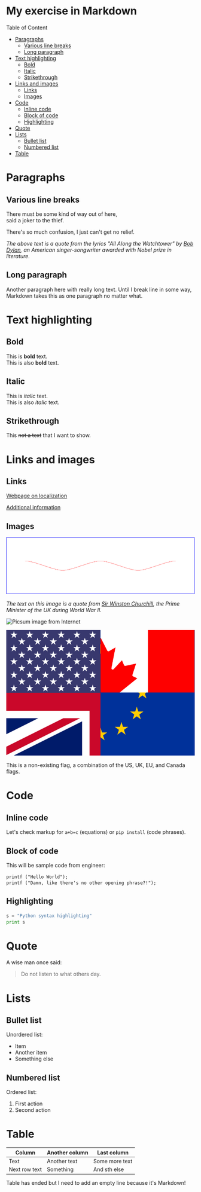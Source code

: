 <!-- Example of title -->
# My exercise in Markdown<!-- omit in toc -->

<!-- Here comes the table of content -->
Table of Content

- [Paragraphs](#paragraphs)
  - [Various line breaks](#various-line-breaks)
  - [Long paragraph](#long-paragraph)
- [Text highlighting](#text-highlighting)
  - [Bold](#bold)
  - [Italic](#italic)
  - [Strikethrough](#strikethrough)
- [Links and images](#links-and-images)
  - [Links](#links)
  - [Images](#images)
- [Code](#code)
  - [Inline code](#inline-code)
  - [Block of code](#block-of-code)
  - [Highlighting](#highlighting)
- [Quote](#quote)
- [Lists](#lists)
  - [Bullet list](#bullet-list)
  - [Numbered list](#numbered-list)
- [Table](#table)

# Paragraphs

## Various line breaks

<!-- Example of paragraph of text with line break -->
There must be some kind of way out of here,  
said a joker to the thief. 

There's so much confusion, I just can't get no relief.

*The above text is a quote from the lyrics "All Along the Watchtower" by [Bob Dylan](https://en.wikipedia.org/wiki/Bob_Dylan), an American singer-songwriter awarded with Nobel prize in literature.*

## Long paragraph

<!-- Example of another paragraph -->
Another paragraph here with really long text. Until I break line in some way, Markdown takes this as one paragraph no matter what.

# Text highlighting

## Bold

<!-- Example of bold -->
This is **bold** text.  
This is also __bold__ text.

## Italic

<!-- Example of italic  -->
This is *italic* text.  
This is also _italic_ text.

## Strikethrough

<!-- Example of strikethough  -->
This ~~not a text~~ that I want to show.

<!-- Example of headers -->

# Links and images

## Links

<!-- Example of external link -->

[Webpage on localization](https://localization.pl/)

<!-- Example of link to another file -->

[Additional information](Reference.md)

## Images

<!-- Example of an image from local file -->

![SVG image](./images/image_with_text_eng.svg)

*The text on this image is a quote from [Sir Winston Churchill](https://en.wikipedia.org/wiki/Winston_Churchill), the Prime Minister of the UK during World War II.*

<!-- Example of an image from remote file -->

![Picsum image from Internet](https://picsum.photos/200/300?grayscale)

<!-- Example of an image with hover text -->

![PNG image](./images/inglisz.jpg "This flag does not exist")

This is a non-existing flag, a combination of the US, UK, EU, and Canada flags.

# Code

## Inline code

<!-- Example of equation or inline code -->

Let's check markup for `a+b=c` (equations) or `pip install` (code phrases).

## Block of code

<!-- Example of a block of code -->
This will be sample code from engineer:
```
printf ("Hello World");
printf ("Damn, like there's no other opening phrase?!");
```
## Highlighting

<!-- Example of code highlighting -->
```python
s = "Python syntax highlighting"
print s
```

# Quote

<!-- Example of quote -->
A wise man once said:
> Do not listen to what others day.

# Lists

## Bullet list

<!-- Example of bullet list -->
Unordered list:
* Item
* Another item
* Something else

## Numbered list

<!-- Example of numbered list -->
Ordered list:
1. First action
2. Second action

# Table

<!-- Example of table -->

| Column        | Another column | Last column    |
| ------------- | -------------- | -------------- |
| Text          | Another text   | Some more text |
| Next row text | Something      | And sth else   |

Table has ended but I need to add an empty line because it's Markdown!

<!-- Above: a paragraph after a table -->

